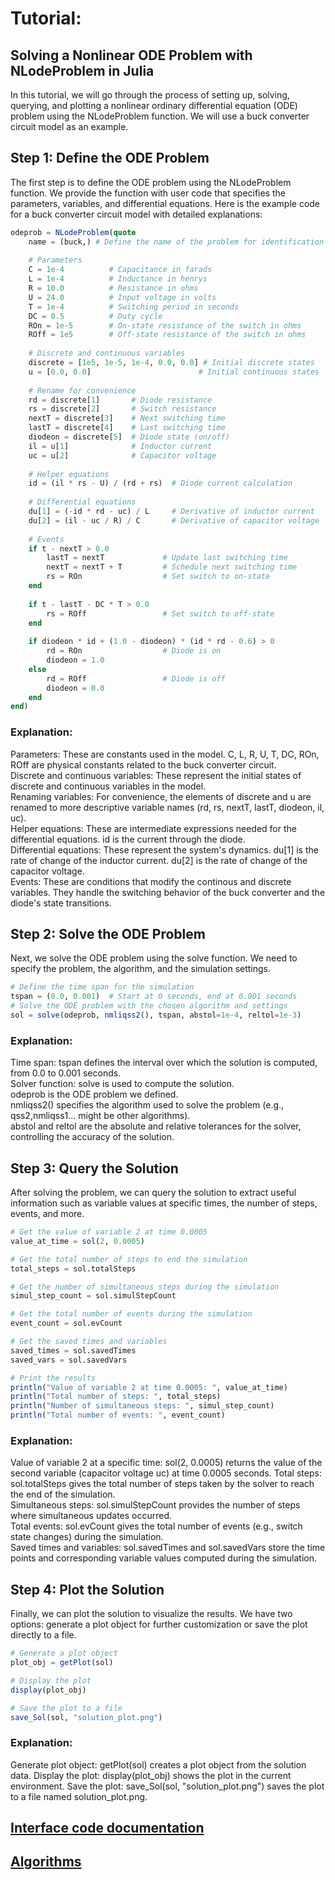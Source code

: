 

# Tutorial: 
## Solving a Nonlinear ODE Problem with NLodeProblem in Julia
In this tutorial, we will go through the process of setting up, solving, querying, and plotting a nonlinear ordinary differential equation (ODE) problem using the NLodeProblem function. We will use a buck converter circuit model as an example.

## Step 1: Define the ODE Problem
The first step is to define the ODE problem using the NLodeProblem function. We provide the function with user code that specifies the parameters, variables, and differential equations.
Here is the example code for a buck converter circuit model with detailed explanations:

```julia
odeprob = NLodeProblem(quote
    name = (buck,) # Define the name of the problem for identification
    
    # Parameters
    C = 1e-4          # Capacitance in farads
    L = 1e-4          # Inductance in henrys
    R = 10.0          # Resistance in ohms
    U = 24.0          # Input voltage in volts
    T = 1e-4          # Switching period in seconds
    DC = 0.5          # Duty cycle
    ROn = 1e-5        # On-state resistance of the switch in ohms
    ROff = 1e5        # Off-state resistance of the switch in ohms
    
    # Discrete and continuous variables
    discrete = [1e5, 1e-5, 1e-4, 0.0, 0.0] # Initial discrete states
    u = [0.0, 0.0]                        # Initial continuous states
    
    # Rename for convenience
    rd = discrete[1]       # Diode resistance
    rs = discrete[2]       # Switch resistance
    nextT = discrete[3]    # Next switching time
    lastT = discrete[4]    # Last switching time
    diodeon = discrete[5]  # Diode state (on/off)
    il = u[1]              # Inductor current
    uc = u[2]              # Capacitor voltage
    
    # Helper equations
    id = (il * rs - U) / (rd + rs)  # Diode current calculation
    
    # Differential equations
    du[1] = (-id * rd - uc) / L     # Derivative of inductor current
    du[2] = (il - uc / R) / C       # Derivative of capacitor voltage
    
    # Events
    if t - nextT > 0.0 
        lastT = nextT             # Update last switching time
        nextT = nextT + T         # Schedule next switching time
        rs = ROn                  # Set switch to on-state
    end
    
    if t - lastT - DC * T > 0.0 
        rs = ROff                 # Set switch to off-state
    end
    
    if diodeon * id + (1.0 - diodeon) * (id * rd - 0.6) > 0
        rd = ROn                  # Diode is on
        diodeon = 1.0
    else
        rd = ROff                 # Diode is off
        diodeon = 0.0
    end
end)
```
### Explanation:
Parameters: These are constants used in the model.
C, L, R, U, T, DC, ROn, ROff are physical constants related to the buck converter circuit.\
Discrete and continuous variables: These represent the initial states of discrete and continuous variables in the model.\
Renaming variables: For convenience, the elements of discrete and u are renamed to more descriptive variable names (rd, rs, nextT, lastT, diodeon, il, uc).\
Helper equations: These are intermediate expressions needed for the differential equations.
id is the current through the diode.\
Differential equations: These represent the system's dynamics.
du[1] is the rate of change of the inductor current.
du[2] is the rate of change of the capacitor voltage.\
Events: These are conditions that modify the continous and discrete variables.
They handle the switching behavior of the buck converter and the diode's state transitions.
## Step 2: Solve the ODE Problem
Next, we solve the ODE problem using the solve function. We need to specify the problem, the algorithm, and the simulation settings.


```julia
# Define the time span for the simulation
tspan = (0.0, 0.001)  # Start at 0 seconds, end at 0.001 seconds
# Solve the ODE problem with the chosen algorithm and settings
sol = solve(odeprob, nmliqss2(), tspan, abstol=1e-4, reltol=1e-3)
```
### Explanation:
Time span: tspan defines the interval over which the solution is computed, from 0.0 to 0.001 seconds.\
Solver function: solve is used to compute the solution.\
odeprob is the ODE problem we defined.\
nmliqss2() specifies the algorithm used to solve the problem (e.g., qss2,nmliqss1... might be other algorithms).\
abstol and reltol are the absolute and relative tolerances for the solver, controlling the accuracy of the solution.
## Step 3: Query the Solution
After solving the problem, we can query the solution to extract useful information such as variable values at specific times, the number of steps, events, and more.

```julia
# Get the value of variable 2 at time 0.0005
value_at_time = sol(2, 0.0005)

# Get the total number of steps to end the simulation
total_steps = sol.totalSteps

# Get the number of simultaneous steps during the simulation
simul_step_count = sol.simulStepCount

# Get the total number of events during the simulation
event_count = sol.evCount

# Get the saved times and variables
saved_times = sol.savedTimes
saved_vars = sol.savedVars

# Print the results
println("Value of variable 2 at time 0.0005: ", value_at_time)
println("Total number of steps: ", total_steps)
println("Number of simultaneous steps: ", simul_step_count)
println("Total number of events: ", event_count)
```
### Explanation:
Value of variable 2 at a specific time: sol(2, 0.0005) returns the value of the second variable (capacitor voltage uc) at time 0.0005 seconds.
Total steps: sol.totalSteps gives the total number of steps taken by the solver to reach the end of the simulation.\
Simultaneous steps: sol.simulStepCount provides the number of steps where simultaneous updates occurred.\
Total events: sol.evCount gives the total number of events (e.g., switch state changes) during the simulation.\
Saved times and variables: sol.savedTimes and sol.savedVars store the time points and corresponding variable values computed during the simulation.
## Step 4: Plot the Solution
Finally, we can plot the solution to visualize the results. We have two options: generate a plot object for further customization or save the plot directly to a file.


``` julia
# Generate a plot object
plot_obj = getPlot(sol)

# Display the plot
display(plot_obj)

# Save the plot to a file
save_Sol(sol, "solution_plot.png")
```
### Explanation:
Generate plot object: getPlot(sol) creates a plot object from the solution data.
Display the plot: display(plot_obj) shows the plot in the current environment.
Save the plot: save_Sol(sol, "solution_plot.png") saves the plot to a file named solution_plot.png.


## [Interface code documentation](./interface.md#interface)

## [Algorithms](./algorithm.md#algorithms)



